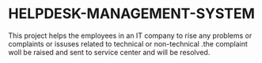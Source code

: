 # HELPDESK-MANAGEMENT-SYSTEM
This project helps the employees in an IT company to rise any problems or complaints or issuses related to technical or non-technical .the complaint woll be raised and sent to service center and will be resolved.

